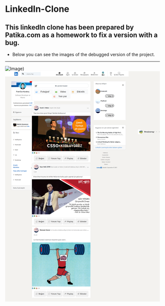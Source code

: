 # LinkedIn-Clone

## This linkedIn clone has been prepared by Patika.com as a homework to fix a version with a bug.

* Below you can see the images of the debugged version of the project.
---
![Image](/img/L%C4%B1nkedIn-G%C4%B1f.gif))
![Image](/img/ss-L%C4%B1nked%C4%B1n.png)